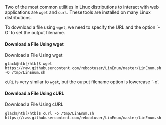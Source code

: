 Two of the most common utilities in Linux distributions to interact with web applications are `wget` and `curl`. These tools are installed on many Linux distributions.

To download a file using `wget`, we need to specify the URL and the option `-O' to set the output filename.

#### Download a File Using wget

Download a File Using wget

```shell-session
glack@htb[/htb]$ wget https://raw.githubusercontent.com/rebootuser/LinEnum/master/LinEnum.sh -O /tmp/LinEnum.sh
```

`cURL` is very similar to `wget`, but the output filename option is lowercase `-o'.

#### Download a File Using cURL

Download a File Using cURL

```shell-session
glack@htb[/htb]$ curl -o /tmp/LinEnum.sh https://raw.githubusercontent.com/rebootuser/LinEnum/master/LinEnum.sh
```